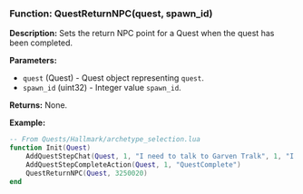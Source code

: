 ### Function: QuestReturnNPC(quest, spawn_id)

**Description:**
Sets the return NPC point for a Quest when the quest has been completed.

**Parameters:**
- `quest` (Quest) - Quest object representing `quest`.
- `spawn_id` (uint32) - Integer value `spawn_id`.

**Returns:** None.

**Example:**

```lua
-- From Quests/Hallmark/archetype_selection.lua
function Init(Quest)
    AddQuestStepChat(Quest, 1, "I need to talk to Garven Tralk", 1, "I need to talk to Garven Tralk", 11, 3250020)
	AddQuestStepCompleteAction(Quest, 1, "QuestComplete")
    QuestReturnNPC(Quest, 3250020)
end
```
